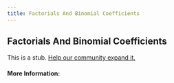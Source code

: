 ```yaml
---
title: Factorials And Binomial Coefficients
---
```


## Factorials And Binomial Coefficients

This is a stub. [Help our community expand it.](https://github.com/freeCodeCamp/guide-articles/tree/master/articles/Math/Counting/Factorials-And-Binomial-Coefficients/index.md)

<!-- The article goes here, in GitHub-flavored Markdown. Feel free to add YouTube videos, images, and CodePen/JSBin embeds  -->

#### More Information:
<!-- Please add any articles you think might be helpful to read before writing the article -->


